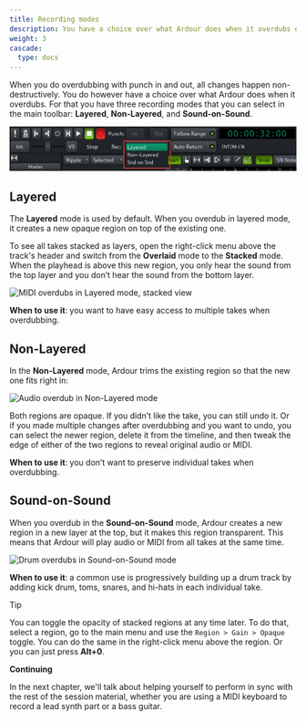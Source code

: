 ```yaml
---
title: Recording modes
description: You have a choice over what Ardour does when it overdubs existing material
weight: 3
cascade:
  type: docs
---
```


When you do overdubbing with punch in and out, all changes happen non-destructively. You do however have a choice over what Ardour does when it overdubs. For that you have three recording modes that you can select in the main toolbar: **Layered**, **Non-Layered**, and **Sound-on-Sound**.

![List of recording modes](en/recording-modes-list.png)

## Layered

The **Layered** mode is used by default. When you overdub in layered mode, it creates a new opaque region on top of the existing one.

To see all takes stacked as layers, open the right-click menu above the track's header and switch from the **Overlaid** mode to the **Stacked** mode. When the playhead is above this new region, you only hear the sound from the top layer and you don’t hear the sound from the bottom layer.

![MIDI overdubs in Layered mode, stacked view](en/layered-mode-stacked.png)

**When to use it**: you want to have easy access to multiple takes when overdubbing.

## Non-Layered

In the **Non-Layered** mode, Ardour trims the existing region so that the new one fits right in:

![Audio overdub in Non-Layered mode](en/non-layered-mode.png)

Both regions are opaque. If you didn’t like the take, you can still undo it. Or if you made multiple changes after overdubbing and you want to undo, you can select the newer region, delete it from the timeline, and then tweak the edge of either of the two regions to reveal original audio or MIDI.

**When to use it**: you don’t want to preserve individual takes when overdubbing.

## Sound-on-Sound

When you overdub in the **Sound-on-Sound** mode, Ardour creates a new region in a new layer at the top, but it makes this region transparent. This means that Ardour will play audio or MIDI from all takes at the same time.

![Drum overdubs in Sound-on-Sound mode](en/sound-on-sound-overlaid.png)

**When to use it**: a common use is progressively building up a drum track by adding kick drum, toms, snares, and hi-hats in each individual take.

> [!TIP]
> You can toggle the opacity of stacked regions at any time later. To do that, select a region, go to the main menu and use the `Region > Gain > Opaque` toggle. You can do the same in the right-click menu above the region. Or you can just press **Alt+0**.

**Continuing**

In the next chapter, we'll talk about helping yourself to perform in sync with the rest of the session material, whether you are using a MIDI keyboard to record a lead synth part or a bass guitar.
